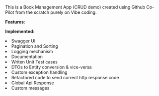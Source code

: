 This is a Book Management App (CRUD demo) created using Github Co-Pilot from the scratch purely on Vibe coding.

**Features**:

**Implemented:**
    <li> Swagger UI
    <li> Pagination and Sorting
    <li> Logging mechanism
    <li> Documentation
    <li> Writen Unit Test cases
    <li> DTOs to Entity conversion & vice-versa
    <li> Custom exception handling
    <li> Refactored code to send correct http response code
    <li> Global Api Response
    <li> Custom messages
